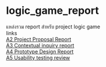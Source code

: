 # logic_game_report
แหล่งรวม report สำหรับ project logic game \
links \
[A2 Project Proposal Report][1]\
[A3 Contextual inquiry report][2]\
[A4 Prototype Design Report][3]\
[A5 Usability testing review][4]



[1]:https://docs.google.com/document/d/1IKnRLV43jsFUBqxbvm4Y-GQDjyRvdh5_OFR_PMn8J-s/edit "A2"
[2]:https://docs.google.com/document/d/1ucfo2Qc_zKncFl4BteWtYfrY5hNPgQlfZZu1cx8LFdU/edit "A3"
[3]:https://docs.google.com/document/d/1yGw0CbQDW0iD02DPANfOA3khA9alCwS-FPtMGsQGQGI/edit "A4"
[4]:https://docs.google.com/document/d/100-YjafuJorAkST0mxk784UG_MNOAos8jiFHSoNVc6A/edit "A5"
